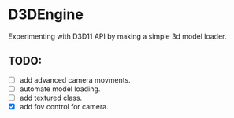 # D3DEngine
Experimenting with D3D11 API by making a simple 3d model loader.

## TODO:
- [ ] add advanced camera movments.
- [ ] automate model loading.
- [ ] add textured class.
- [x] add fov control for camera.